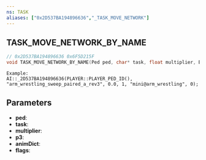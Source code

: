 ```yaml
---
ns: TASK
aliases: ["0x2D537BA194896636","_TASK_MOVE_NETWORK"]
---
```

## TASK_MOVE_NETWORK_BY_NAME

```c
// 0x2D537BA194896636 0x6F5D215F
void TASK_MOVE_NETWORK_BY_NAME(Ped ped, char* task, float multiplier, BOOL p3, char* animDict, int flags);
```

```
Example:  
AI::_2D537BA194896636(PLAYER::PLAYER_PED_ID(), "arm_wrestling_sweep_paired_a_rev3", 0.0, 1, "mini@arm_wrestling", 0);  
```

## Parameters
* **ped**: 
* **task**: 
* **multiplier**: 
* **p3**: 
* **animDict**: 
* **flags**: 

